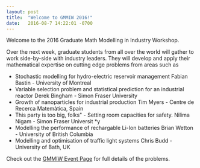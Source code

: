 ```yaml
---
layout: post
title:  "Welcome to GMMIW 2016!"
date:   2016-08-7 14:22:01 -0700
---
```

Welcome to the 2016 Graduate Math Modelling in Industry Workshop. 

Over the next week, graduate students from all over the world will gather to
work side-by-side with industry leaders. They will develop and apply their
mathematical expertise on cutting edge problems from areas such as

  * Stochastic modelling for hydro-electric reservoir management     Fabian Bastin - University of Montreal
  * Variable selection problem and statistical prediction for an industrial reactor  Derek Bingham - Simon Fraser University
  * Growth of nanoparticles for industrial production    Tim Myers - Centre de Recerca Matemàtica, Spain
  * This party is too big, folks" - Setting room capacities for safety.     Nilima Nigam - Simon Fraser Universit *y
  * Modelling the performance of rechargable Li-Ion batteries    Brian Wetton - University of British Columbia
  * Modelling and optimisation of traffic light systems  Chris Budd - University of Bath, UK 



Check out the [GMMIW Event Page](http://www.pims.math.ca/industrial-event/160807-gmmiw) for full details of the problems.
